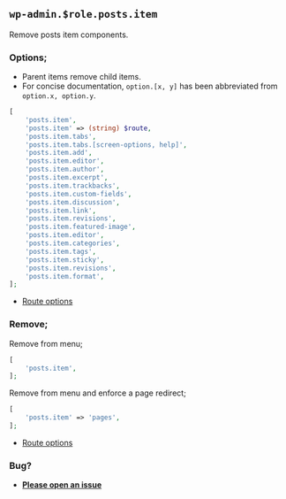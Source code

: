## `wp-admin.$role.posts.item`

Remove posts item components.

### Options;

* Parent items remove child items. 
* For concise documentation, `option.[x, y]` has been abbreviated from `option.x, option.y`.

```php
[
    'posts.item',
    'posts.item' => (string) $route,
    'posts.item.tabs',
    'posts.item.tabs.[screen-options, help]',
    'posts.item.add',
    'posts.item.editor',
    'posts.item.author',
    'posts.item.excerpt',
    'posts.item.trackbacks',
    'posts.item.custom-fields',
    'posts.item.discussion',
    'posts.item.link',
    'posts.item.revisions',
    'posts.item.featured-image',
    'posts.item.editor',
    'posts.item.categories',
    'posts.item.tags',
    'posts.item.sticky',
    'posts.item.revisions',
    'posts.item.format',
];
```

* [Route options](../route-options.md)

### Remove;

Remove from menu;

```php
[
    'posts.item',
];
```

Remove from menu and enforce a page redirect;

```php
[
    'posts.item' => 'pages',
];
```

* [Route options](../route-options.md)

### Bug?

* **[Please open an issue](https://github.com/soberwp/intervention/issues/new?title=[wp-admin.posts.item]&labels=bug&assignees=darrenjacoby)**
